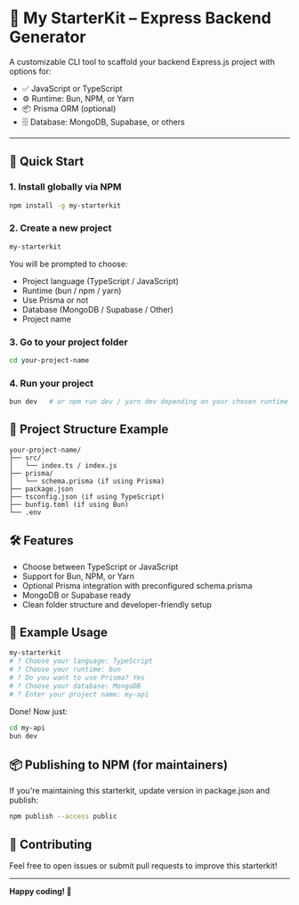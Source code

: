 # 🧰 My StarterKit – Express Backend Generator

A customizable CLI tool to scaffold your backend Express.js project with options for:
- ✅ JavaScript or TypeScript
- ⚙️ Runtime: Bun, NPM, or Yarn
- 📦 Prisma ORM (optional)
- 🗄️ Database: MongoDB, Supabase, or others

---

## 🚀 Quick Start

### 1. Install globally via NPM

```bash
npm install -g my-starterkit
```

### 2. Create a new project

```bash
my-starterkit
```

You will be prompted to choose:
- Project language (TypeScript / JavaScript)
- Runtime (bun / npm / yarn)
- Use Prisma or not
- Database (MongoDB / Supabase / Other)
- Project name

### 3. Go to your project folder

```bash
cd your-project-name
```

### 4. Run your project

```bash
bun dev   # or npm run dev / yarn dev depending on your chosen runtime
```

## 📁 Project Structure Example

```
your-project-name/
├── src/
│   └── index.ts / index.js
├── prisma/
│   └── schema.prisma (if using Prisma)
├── package.json
├── tsconfig.json (if using TypeScript)
├── bunfig.toml (if using Bun)
└── .env
```

## 🛠 Features

- Choose between TypeScript or JavaScript
- Support for Bun, NPM, or Yarn
- Optional Prisma integration with preconfigured schema.prisma
- MongoDB or Supabase ready
- Clean folder structure and developer-friendly setup

## 🧪 Example Usage

```bash
my-starterkit
# ? Choose your language: TypeScript
# ? Choose your runtime: bun
# ? Do you want to use Prisma? Yes
# ? Choose your database: MongoDB
# ? Enter your project name: my-api
```

Done! Now just:

```bash
cd my-api
bun dev
```

## 📦 Publishing to NPM (for maintainers)

If you're maintaining this starterkit, update version in package.json and publish:

```bash
npm publish --access public
```

## 🙌 Contributing

Feel free to open issues or submit pull requests to improve this starterkit!

---

**Happy coding! 🚀**